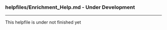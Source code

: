 ### helpfiles/Enrichment_Help.md - Under Development

***

This helpfile is under not finished yet

